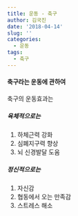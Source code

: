 ```yaml
---
title: 운동 - 축구
author: 김국진
date: '2018-04-14'
slug: ''
categories:
  - 운동
tags:
  - 축구
---
```


#### 축구라는 운동에 관하여

축구의 운동효과는

##### 육체적으로는 

1. 하체근력 강화
2. 심폐지구력 향상
3. 뇌 신경발달 도움 

##### 정신적으로는 

1. 자신감
2. 협동에서 오는 만족감
3. 스트레스 해소


